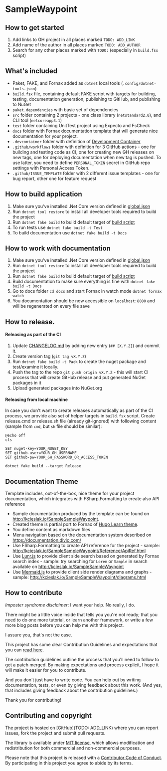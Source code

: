 # SampleWaypoint

## How to get started

1. Add links to GH project in all places marked `TODO: ADD_LINK`
2. Add name of the author in all places marked `TODO: ADD_AUTHOR`
3. Search for any other places marked with `TODO:` (especially in `build.fsx` script)


## What's included

* Paket, FAKE, and Fornax added as `dotnet` local tools (`.config/dotnet-tools.json`)
* `build.fsx` file, containing default FAKE script with targets for building, testing, documentation generation, publishing to GitHub, and publishing to NuGet
* `paket.dependencies` with basic set of dependencies
* `src` folder containing 2 projects - one class library (`netstandard2.0`), and CLI tool (`netcoreapp3.1`)
* `test` folder containing UnitTest project using Expecto and FsCheck
* `docs` folder with Fornax documentation template that will generate nice documentation for your project.
* `.devcontainer` folder with definition of [Development Container](https://code.visualstudio.com/docs/remote/containers)
* `.github/workflows` folder with definition for 3 GitHub actions - one for building and testing code as CI, one for creating new GH releases on new tags, one for deploying documentation when new tag is pushed. To use latter, you need to define `PERSONAL_TOKEN` secret in GitHub repo settings with Personal Access Token.
* `.github/ISSUE_TEMPLATE` folder with 2 different issue templates - one for bug report, other one for feature request

## How to build application

1. Make sure you've installed .Net Core version defined in [global.json](global.json)
2. Run `dotnet tool restore` to install all developer tools required to build the project
3. Run `dotnet fake build` to build default target of [build script](build.fsx)
4. To run tests use `dotnet fake build -t Test`
5. To build documentation use `dotnet fake build -t Docs`

## How to work with documentation

1. Make sure you've installed .Net Core version defined in [global.json](global.json)
2. Run `dotnet tool restore` to install all developer tools required to build the project
3. Run `dotnet fake build` to build default target of [build script](build.fsx)
4. Build documentation to make sure everything is fine with `dotnet fake build -t Docs`
5. Go to docs folder `cd docs` and start Fornax in watch mode `dotnet fornax watch`
6. You documentation should be now accessible on `localhost:8080` and will be regenerated on every file save


## How to release.

#### Releasing as part of the CI

1. Update [CHANGELOG.md](./CHANGELOG.md) by adding new entry (`## [X.Y.Z]`) and commit it.
2. Create version tag (`git tag vX.Y.Z`)
3. Run `dotnet fake build -t Pack` to create the nuget package and test/examine it locally.
4. Push the tag to the repo `git push origin vX.Y.Z` - this will start CI process that will create GitHub release and put generated NuGet packages in it
5. Upload generated packages into NuGet.org

#### Releasing from local machine

In case you don't want to create releases automatically as part of the CI process, we provide also set of helper targets in `build.fsx` script.
Create release.cmd or release.sh file (already git-ignored) with following content (sample from `cmd`, but `sh` file should be similar):

```
@echo off
cls

SET nuget-key=YOUR_NUGET_KEY
SET github-user=YOUR_GH_USERNAME
SET github-pw=YOUR_GH_PASSWORD_OR_ACCESS_TOKEN

dotnet fake build --target Release
```

## Documentation Theme

Template includes, out-of-the-box, nice theme for your project documentation, which integrates with FSharp.Formatting to create also API reference

* Sample documentation produced by the template can be found on http://kcieslak.io/SampleSampleWaypoint.
* Created theme is partial port to Fornax of [Hugo Learn theme](https://learn.netlify.com/en/).
* You define content as markdown files
* Menu navigation based on the documentation system described on https://documentation.divio.com/
* Use FSharp.Formatting to create API reference for the project - sample: http://kcieslak.io/SampleSampleWaypoint/Reference/ApiRef.html
* Use [Lunr.js](https://lunrjs.com/) to provide client side search based on generated by Fornax search index - sample: try searching for `Lorem` or `Sample` in search available on http://kcieslak.io/SampleSampleWaypoint
* Use [Mermaid.js](https://mermaid-js.github.io/mermaid/#/) to provide client side render diagrams and graphs - sample: http://kcieslak.io/SampleSampleWaypoint/diagrams.html

## How to contribute

*Imposter syndrome disclaimer*: I want your help. No really, I do.

There might be a little voice inside that tells you you're not ready; that you need to do one more tutorial, or learn another framework, or write a few more blog posts before you can help me with this project.

I assure you, that's not the case.

This project has some clear Contribution Guidelines and expectations that you can [read here](CONTRIBUTING.md).

The contribution guidelines outline the process that you'll need to follow to get a patch merged. By making expectations and process explicit, I hope it will make it easier for you to contribute.

And you don't just have to write code. You can help out by writing documentation, tests, or even by giving feedback about this work. (And yes, that includes giving feedback about the contribution guidelines.)

Thank you for contributing!


## Contributing and copyright

The project is hosted on [GitHub](TODO: ADD_LINK) where you can report issues, fork
the project and submit pull requests.

The library is available under [MIT license](LICENSE.md), which allows modification and redistribution for both commercial and non-commercial purposes.

Please note that this project is released with a [Contributor Code of Conduct](CODE_OF_CONDUCT.md). By participating in this project you agree to abide by its terms.
